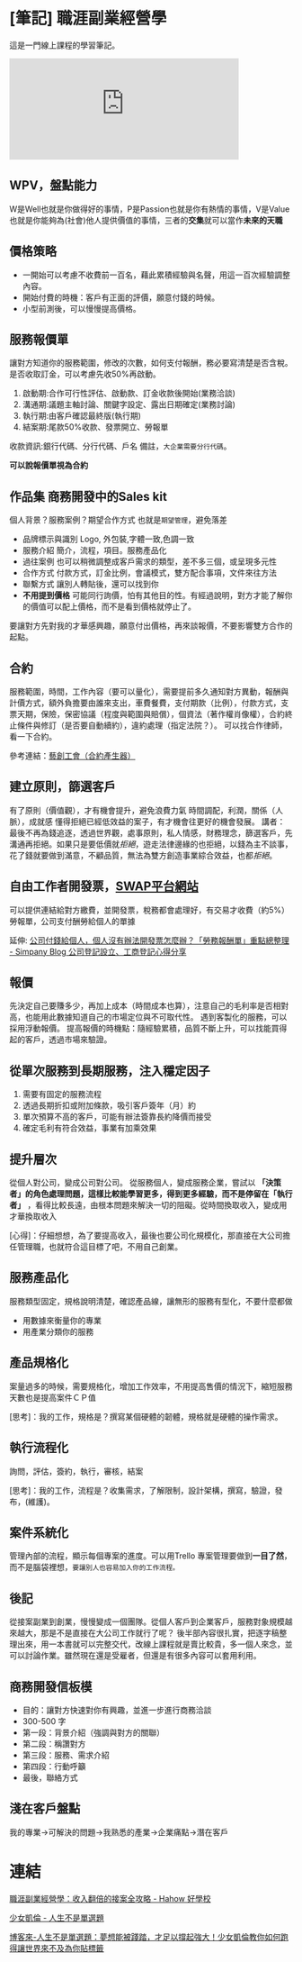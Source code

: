 # [筆記] 職涯副業經營學


這是一門線上課程的學習筆記。

<!--more-->

<iframe src="https://open.firstory.me/embed/story/cleb3z998016001z5citv88cx" height="180" width="81%" frameborder="0" scrolling="no"></iframe>

## WPV，盤點能力
W是Well也就是你做得好的事情，P是Passion也就是你有熱情的事情，V是Value也就是你能夠為(社會)他人提供價值的事情，三者的**交集**就可以當作**未來的天職**

## 價格策略
* 一開始可以考慮不收費前一百名，藉此累積經驗與名聲，用這一百次經驗調整內容。
* 開始付費的時機：客戶有正面的評價，願意付錢的時候。
* 小型前測後，可以慢慢提高價格。

## 服務報價單
讓對方知道你的服務範圍，修改的次數，如何支付報酬，務必要寫清楚是否含稅。是否收取訂金，可以考慮先收50%再啟動。

1. 啟動期:合作可行性評估、啟動款、訂金收款後開始(業務洽談)
2. 溝通期:議題主軸討論、關鍵字設定、露出日期確定(業務討論)
3. 執行期:由客戶確認最終版(執行期)
4. 結案期:尾款50%收款、發票開立、勞報單

收款資訊:銀行代碼、分行代碼、戶名
備註，`大企業需要分行代碼`。

**可以說報價單視為合約**

## 作品集 商務開發中的Sales kit
個人背景？服務案例？期望合作方式
也就是`期望管理`，避免落差

* 品牌標示與識別
Logo, 外包裝,字體一致,色調一致
* 服務介紹
簡介，流程，項目。服務產品化
* 過往案例
也可以稍微調整成客戶需求的類型，差不多三個，或呈現多元性
* 合作方式
付款方式，訂金比例，會議模式，雙方配合事項，文件來往方法
* 聯繫方式
讓別人轉貼後，還可以找到你
* **不用提到價格**
可能同行詢價，怕有其他目的性。有經過說明，對方才能了解你的價值可以配上價格，而不是看到價格就停止了。

要讓對方先對我的才華感興趣，願意付出價格，再來談報價，不要影響雙方合作的起點。

## 合約
服務範圍，時間，工作內容（要可以量化），需要提前多久通知對方異動，報酬與計價方式，額外負擔要由誰來支出，車費餐費，支付期款（比例），付款方式，支票天期，保險，保密協議（程度與範圍與賠償），個資法（著作權肖像權），合約終止條件與修訂（是否要自動續約），違約處理（指定法院？）。
可以找合作律師，看一下合約。

參考連結：[藝創工會（合約產生器）](https://artcreator.tw/?page_id=10038)

## 建立原則，篩選客戶
有了原則（價值觀），才有機會提升，避免浪費力氣
時間調配，利潤，關係（人脈），成就感
懂得拒絕已經低效益的案子，有才機會往更好的機會發展。
講者：最後不再為錢追逐，透過世界觀，處事原則，私人情感，財務理念，篩選客戶，先溝通再拒絕。如果只是要低價就*拒絕*，遊走法律邊緣的也拒絕，以錢為主不談事，花了錢就要做到滿意，不顧品質，無法為雙方創造事業綜合效益，也都*拒絕*。

## 自由工作者開發票，[SWAP平台網站](https://swap.work/)
可以提供連結給對方繳費，並開發票，稅務都會處理好，有交易才收費（約5%）
勞報單，公司支付酬勞給個人的單據

延伸: [公司付錢給個人，個人沒有辦法開發票怎麼辦？「勞務報酬單」重點總整理 - Simpany Blog 公司登記設立、工商登記心得分享](https://blog.simpany.co/personal-service-receipt/)

## 報價
先決定自己要賺多少，再加上成本（時間成本也算），注意自己的毛利率是否相對高，也能用此數據知道自己的市場定位與不可取代性。
遇到客製化的服務，可以採用浮動報價。
提高報價的時機點：隨經驗累積，品質不斷上升，可以找能買得起的客戶，透過市場來驗證。

## 從單次服務到長期服務，注入穩定因子
1. 需要有固定的服務流程 
2. 透過長期折扣或附加條款，吸引客戶簽年（月）約
3. 單次預算不高的客戶，可能有辦法簽靠長約降價而接受
4. 確定毛利有符合效益，事業有加乘效果

## 提升層次
從個人對公司，變成公司對公司。
從服務個人，變成服務企業，嘗試以 **「決策者」的角色處理問題，這樣比較能學習更多，得到更多經驗，而不是停留在「執行者」** ，看得比較長遠，由根本問題來解決一切的阻礙。從時間換取收入，變成用才華換取收入

[心得]：仔細想想，為了要提高收入，最後也要公司化規模化，那直接在大公司擔任管理職，也就符合這目標了吧，不用自己創業。

## 服務產品化
服務類型固定，規格說明清楚，確認產品線，讓無形的服務有型化，不要什麼都做
* 用數據來衡量你的專業
* 用產業分類你的服務

## 產品規格化
案量過多的時候，需要規格化，增加工作效率，不用提高售價的情況下，縮短服務天數也是提高案件ＣＰ值

[思考]：我的工作，規格是？撰寫某個硬體的韌體，規格就是硬體的操作需求。

## 執行流程化
詢問，評估，簽約，執行，審核，結案

[思考]：我的工作，流程是？收集需求，了解限制，設計架構，撰寫，驗證，發布，(維護)。

## 案件系統化
管理內部的流程，顯示每個專案的進度。可以用Trello
專案管理要做到**一目了然**，而不是腦袋裡想，`要讓別人也容易加入你的工作流程。`

## 後記
從接案副業到創業，慢慢變成一個團隊。從個人客戶到企業客戶，服務對象規模越來越大，那是不是直接在大公司工作就行了呢？
後半部內容很扎實，把逐字稿整理出來，用一本書就可以完整交代，改線上課程就是賣比較貴，多一個人來念，並可以討論作業。雖然現在還是受雇者，但還是有很多內容可以套用利用。

## 商務開發信板模
* 目的：讓對方快速對你有興趣，並進一步進行商務洽談
* 300-500 字
* 第一段：背景介紹（強調與對方的關聯）
* 第二段：稱讚對方
* 第三段：服務、需求介紹
* 第四段：行動呼籲
* 最後，聯絡方式

## 淺在客戶盤點
我的專業->可解決的問題->我熟悉的產業->企業痛點->潛在客戶

# 連結
[職涯副業經營學：收入翻倍的接案全攻略 - Hahow 好學校](https://hahow.in/courses/62cf99d9283a2d000650ad55)

[少女凱倫 - 人生不是單選題](https://ladykaren.org/)

[博客來-人生不是單選題：夢想能被踐踏，才足以撐起強大！少女凱倫教你如何跑得讓世界來不及為你貼標籤](https://www.books.com.tw/products/0010872815)
